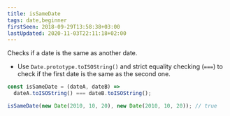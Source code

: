```yaml
---
title: isSameDate
tags: date,beginner
firstSeen: 2018-09-29T13:58:38+03:00
lastUpdated: 2020-11-03T22:11:18+02:00
---
```


Checks if a date is the same as another date.

- Use `Date.prototype.toISOString()` and strict equality checking (`===`) to check if the first date is the same as the second one.

```js
const isSameDate = (dateA, dateB) =>
  dateA.toISOString() === dateB.toISOString();
```

```js
isSameDate(new Date(2010, 10, 20), new Date(2010, 10, 20)); // true
```
